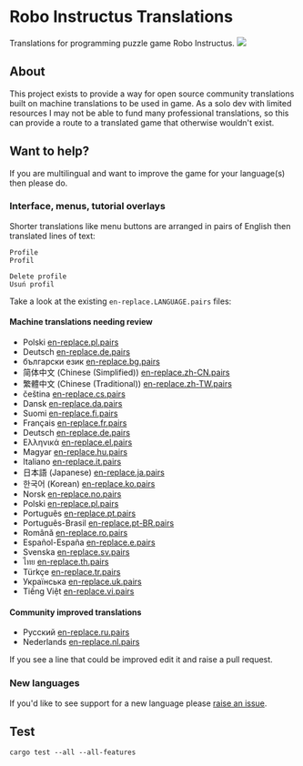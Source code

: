 Robo Instructus Translations
============================
Translations for programming puzzle game Robo Instructus.
![](https://user-images.githubusercontent.com/2331607/57169312-dd644400-6dfd-11e9-948c-f163f1e3625e.png)

## About
This project exists to provide a way for open source community translations built on machine translations to be used in game. As a solo dev with limited resources I may not be able to fund many professional translations, so this can provide a route to a translated game that otherwise wouldn't exist.

## Want to help?
If you are multilingual and want to improve the game for your language(s) then please do.

### Interface, menus, tutorial overlays
Shorter translations like menu buttons are arranged in pairs of English then translated lines of text:
```
Profile
Profil

Delete profile
Usuń profil
```

Take a look at the existing `en-replace.LANGUAGE.pairs` files:

#### Machine translations needing review
* Polski [en-replace.pl.pairs](./en-replace.pl.pairs)
* Deutsch [en-replace.de.pairs](./en-replace.de.pairs)
* български език [en-replace.bg.pairs](./en-replace.bg.pairs)
* 简体中文 (Chinese (Simplified)) [en-replace.zh-CN.pairs](./en-replace.zh-CN.pairs)
* 繁體中文 (Chinese (Traditional)) [en-replace.zh-TW.pairs](./en-replace.zh-TW.pairs)
* čeština [en-replace.cs.pairs](./en-replace.cs.pairs)
* Dansk [en-replace.da.pairs](./en-replace.da.pairs)
* Suomi [en-replace.fi.pairs](./en-replace.fi.pairs)
* Français [en-replace.fr.pairs](./en-replace.fr.pairs)
* Deutsch [en-replace.de.pairs](./en-replace.de.pairs)
* Ελληνικά [en-replace.el.pairs](./en-replace.el.pairs)
* Magyar [en-replace.hu.pairs](./en-replace.hu.pairs)
* Italiano [en-replace.it.pairs](./en-replace.it.pairs)
* 日本語 (Japanese) [en-replace.ja.pairs](./en-replace.ja.pairs)
* 한국어 (Korean) [en-replace.ko.pairs](./en-replace.ko.pairs)
* Norsk [en-replace.no.pairs](./en-replace.no.pairs)
* Polski [en-replace.pl.pairs](./en-replace.pl.pairs)
* Português [en-replace.pt.pairs](./en-replace.pt.pairs)
* Português-Brasil [en-replace.pt-BR.pairs](./en-replace.pt-BR.pairs)
* Română [en-replace.ro.pairs](./en-replace.ro.pairs)
* Español-España [en-replace.e.pairs](./en-replace.e.pairs)
* Svenska [en-replace.sv.pairs](./en-replace.sv.pairs)
* ไทย [en-replace.th.pairs](./en-replace.th.pairs)
* Türkçe [en-replace.tr.pairs](./en-replace.tr.pairs)
* Українська [en-replace.uk.pairs](./en-replace.uk.pairs)
* Tiếng Việt [en-replace.vi.pairs](./en-replace.vi.pairs)

#### Community improved translations
* Русский [en-replace.ru.pairs](./en-replace.ru.pairs)
* Nederlands [en-replace.nl.pairs](./en-replace.nl.pairs)

If you see a line that could be improved edit it and raise a pull request.

### New languages
If you'd like to see support for a new language please [raise an issue](https://github.com/big-ab-games/robo-instructus-translation/issues/new).

## Test
`cargo test --all --all-features`
